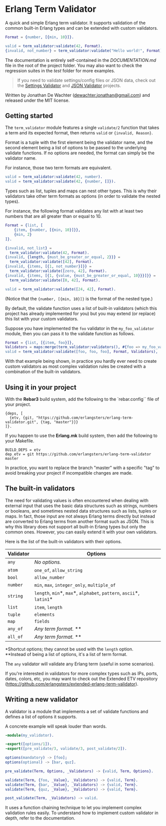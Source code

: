 # Erlang Term Validator

A quick and simple Erlang term validator. It supports validation of the common
built-in Erlang types and can be extended with custom validators.

```erlang
Format = {number, [{min, 10}]}.

valid = term_validator:validate(42, Format).
{invalid, not_number} = term_validator:validate("Hello world!", Format).
```

The documentation is entirely self-contained in the *DOCUMENTATION.md* file in
the root of the project folder. You may also want to check the regression
suites in the *test* folder for more examples.

> If you need to validate settings/config files or JSON data, check
> out the [Settings Validator](https://github.com/erlangsters/settings-validator)
> and [JSON Validator](https://github.com/erlangsters/json-validator) projects.

Written by Jonathan De Wachter (dewachter.jonathan@gmail.com) and released
under the MIT license.

## Getting started

The `term_validator` module features a single `validate/2` function that takes
a term and its expected format, then returns `valid` or `{invalid, Reason}`.

Format is a tuple with the first element being the validator name, and the
second element being a list of options to be passed to the underlying
validate functions. If no options are needed, the format can simply be the
validator name.

For instance, those two term formats are equivalent.

```erlang
valid = term_validator:validate(42, number).
valid = term_validator:validate(42, {number, []}).
```

Types such as list, tuples and maps can nest other types. This is why their
validators take other term formats as options (in order to validate the
nested types).

For instance, the following format validates any list with at least two numbers
that are all greater than or equal to 10.

```erlang
Format = {list, [
    {item, {number, [{min, 10}]}},
    {min, 2}
]}.

{invalid, not_list} = 
  term_validator:validate(42, Format).
{invalid, {length, {must_be_greater_or_equal, 2}}} =
  term_validator:validate([42], Format).
{invalid, {items, [{1, not_number}]}} =
  term_validator:validate([zero, 42], Format).
{invalid, {items, [{1, {value, {must_be_greater_or_equal, 10}}}]}} =
  term_validator:validate([0, 42], Format).

valid = term_validator:validate([24, 42], Format).
```

(Notice that the `{number, [{min, 10}]}` is the format of the nested type.)

By default, the validate function uses a list of built-in validators (which
this project has already implemented for you) but you may extend (or replace)
this list with your custom validators.

Suppose you have implemented the `foo` validator in the `my_foo_validator`
module, then you can pass it to the validate function as follows.

```erlang
Format = {list, [{item, foo}]},
Validators = maps:merge(term_validator:validators(), #{foo => my_foo_validator}),
valid = term_validator:validate([foo, foo, foo], Format, Validators),
```

With that example being shown, in practice you hardly ever need to create
custom validators as most complex validation rules be created with a
combination of the built-in validators.

## Using it in your project

With the **Rebar3** build system, add the following to the `rebar.config`` file of
your project.

```
{deps, [
  {etv, {git, "https://github.com/erlangsters/erlang-term-validator.git", {tag, "master"}}}
]}.
```

If you happen to use the **Erlang.mk** build system, then add the following to
your Makefile.

```
BUILD_DEPS = etv
dep_etv = git https://github.com/erlangsters/erlang-term-validator master
```

In practice, you want to replace the branch "master" with a specific "tag" to
avoid breaking your project if incompatible changes are made.

## The built-in validators

The need for validating values is often encountered when dealing with external
input that uses the basic data structures such as strings, numbers or booleans,
and sometimes nested data structures such as lists, tuples or maps. In fact,
those input are not always Erlang terms directly but instead are converted to
Erlang terms from another format such as JSON. This is why this library does
not support all built-in Erlang types but only the common ones. However, you
can easily extend it with your own validators.

Here is the list of the built-in validators with their options.

| Validator | Options                                                                  |
| --------- | ------------------------------------------------------------------------ |
| `any`     | *No options.*                                                            |
| `atom`    | `one_of`, `allow_string`                                                 |
| `bool`    | `allow_number`                                                           |
| `number`  | `min`, `max`, `integer_only`, `multiple_of`                              |
| `string`  | `length`, `min`\*, `max`\*, `alphabet`, `pattern`, `ascii`\*, `latin1`\* |
| `list`    | `item`, `length`                                                         |
| `tuple`   | `elements`                                                               |
| `map`     | `fields`                                                                 |
| `any_of`  | *Any term format.* **                                                    |
| `all_of`  | *Any term format.* **                                                    |

*Shortcut options; they cannot be used with the `length` option.  
**Instead of being a list of options, it's a list of term format.

The `any` validator will validate any Erlang term (useful in some scenarios).

If you're interested in validators for more complex types such as IPs, ports,
dates, colors, etc, you may want to check out the Extended ETV repository
(https://github.com/erlangsters/extended-erlang-term-validator).

## Writing a new validator

A validator is a module that implements a set of validate functions and defines
a list of options it supports.

A concrete example will speak louder than words.

```erlang
-module(my_validator).

-export([options/1]).
-export([pre_validate/3, validate/3, post_validate/2]).

options(mandatory) -> [foo];
options(optional) -> [bar, quz].

pre_validate(Term, Options, _Validators) -> {valid, Term, Options}.

validate(Term, {foo, _Value}, _Validators) -> {valid, Term}.
validate(Term, {bar, _Value}, _Validators) -> {valid, Term}.
validate(Term, {quz, _Value}, _Validators) -> {valid, Term}.

post_validate(Term, _Validators) -> valid.
```

It uses a function chaining technique to let you implement complex validation
rules easily. To understand how to implement custom validator in depth, refer
to the documentation.

